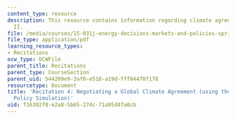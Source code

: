 ```yaml
---
content_type: resource
description: This resource contains information regarding climate agreement negotiations
  II.
file: /media/courses/15-031j-energy-decisions-markets-and-policies-spring-2012/f16382f8e2a85b65274c71a95d4fa0cb_MIT15_031JS12_rec4.pdf
file_type: application/pdf
learning_resource_types:
- Recitations
ocw_type: OCWFile
parent_title: Recitations
parent_type: CourseSection
parent_uid: 544209e9-3af0-e518-a19d-fff04470f178
resourcetype: Document
title: 'Recitation 4: Negotiating a Global Climate Agreement (using the C-Roads Climate
  Policy Simulation)'
uid: f16382f8-e2a8-5b65-274c-71a95d4fa0cb
---
```

